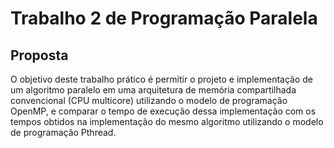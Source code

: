 # Trabalho 2 de Programação Paralela

## Proposta

O objetivo deste trabalho prático é permitir o projeto e implementação de um algoritmo paralelo em uma arquitetura de memória compartilhada convencional (CPU multicore) utilizando o modelo de programação OpenMP, e comparar o tempo de execução dessa implementação com os tempos obtidos na implementação do mesmo algoritmo utilizando o modelo de programação Pthread. 
